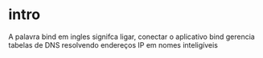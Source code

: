# intro
A palavra bind em ingles signifca ligar, conectar
o aplicativo bind gerencia tabelas de DNS
resolvendo endereços IP em nomes inteligíveis
